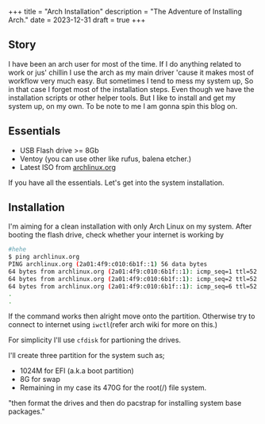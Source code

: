 +++
title = "Arch Installation"
description = "The Adventure of Installing Arch."
date = 2023-12-31
draft = true 
+++

## Story

I have been an arch user for most of the time. If I do anything related to work or jus' chillin I use the arch as my main driver 'cause it makes most of workflow very much easy. But sometimes I tend to mess my system up, So in that case I forget most of the installation steps. Even though we have the installation scripts or other helper tools. But I like to install and get my system up, on my own. To be note to me I am gonna spin this blog on.

## Essentials

- USB Flash drive >= 8Gb
- Ventoy (you can use other like rufus, balena etcher.)
- Latest ISO from [archlinux.org](https://archlinux.org)

If you have all the essentials. Let's get into the system installation.

## Installation

I'm aiming for a clean installation with only Arch Linux on my system. After booting the flash drive, check whether your internet is working by

```bash
#hehe
$ ping archlinux.org
PING archlinux.org (2a01:4f9:c010:6b1f::1) 56 data bytes
64 bytes from archlinux.org (2a01:4f9:c010:6b1f::1): icmp_seq=1 ttl=52 time=201 ms
64 bytes from archlinux.org (2a01:4f9:c010:6b1f::1): icmp_seq=2 ttl=52 time=196 ms
64 bytes from archlinux.org (2a01:4f9:c010:6b1f::1): icmp_seq=6 ttl=52 time=196 ms
.
.
```

If the command works then alright move onto the partition. Otherwise try to connect to internet using `iwctl`(refer arch wiki for more on this.)

For simplicity I'll use `cfdisk` for partioning the drives.

I'll create three partition for the system such as;

- 1024M for EFI (a.k.a boot partition)
- 8G for swap
- Remaining in my case its 470G for the root(/) file system.

"then format the drives and then do pacstrap for installing system base packages."
